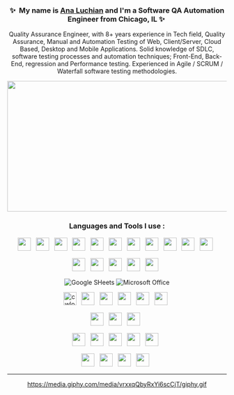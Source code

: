 <div align="center">
  
### ✨&nbsp; My name is [Ana Luchian](https://www.linkedin.com/in/analuchian/) and I'm a Software QA Automation Engineer from Chicago, IL ✨&nbsp; 

Quality Assurance Engineer, with 8+ years experience in Tech field, Quality Assurance, Manual and Automation Testing of Web, Client/Server, Cloud Based, Desktop and Mobile Applications. Solid knowledge of SDLC, software testing processes and automation techniques; Front-End, Back-End, regression and Performance testing. Experienced in Agile / SCRUM / Waterfall software testing methodologies.
  
  
  
<div align="center">
  <img src="https://i.pinimg.com/originals/c1/4c/32/c14c32abccf95180caf9282a32479054.jpg" width="900" height="300"/>
</div> 
  
  
  
### Languages and Tools I use :

  
<div align="center">
<img src="https://img.shields.io/badge/Python-FFD43B?style=for-the-badge&logo=python&logoColor=blue" height="30" /> &nbsp;
<img src="https://img.shields.io/badge/JavaScript-323330?style=for-the-badge&logo=javascript&logoColor=F7DF1E" height="30" /> &nbsp;
<img src="https://img.shields.io/badge/HTML5-E34F26?style=for-the-badge&logo=html5&logoColor=white" height="30" /> &nbsp;
<img src="https://img.shields.io/badge/CSS3-1572B6?style=for-the-badge&logo=css3&logoColor=white" height="30" /> &nbsp;
<img src="https://img.shields.io/badge/MySQL-005C84?style=for-the-badge&logo=mysql&logoColor=white" height="30" /> &nbsp;
<img src="https://img.shields.io/badge/Selenium-43B02A?style=for-the-badge&logo=Selenium&logoColor=white" height="30" /> &nbsp;
<img src="https://img.shields.io/badge/Postman-FF6C37?style=for-the-badge&logo=Postman&logoColor=white" height="30" /> &nbsp;
<img src="https://img.shields.io/badge/PyCharm-000000.svg?&style=for-the-badge&logo=PyCharm&logoColor=white" height="30" /> &nbsp;
<img src="https://img.shields.io/badge/WebStorm-000000?style=for-the-badge&logo=WebStorm&logoColor=white" height="30" /> &nbsp;
<img src="https://img.shields.io/badge/replit-667881?style=for-the-badge&logo=replit&logoColor=white" height="30" /> &nbsp;
<img src="https://img.shields.io/badge/VSCode-0078D4?style=for-the-badge&logo=visual%20studio%20code&logoColor=white" height="30" /> &nbsp;
    
<img src="https://img.shields.io/badge/Jira-0052CC?style=for-the-badge&logo=Jira&logoColor=white" height="30" /> &nbsp;
<img src="https://img.shields.io/badge/GitHub-100000?style=for-the-badge&logo=github&logoColor=white" height="30" /> &nbsp;
<img src="https://img.shields.io/badge/GIT-E44C30?style=for-the-badge&logo=git&logoColor=white" height="30" /> &nbsp;
<img src="https://img.shields.io/badge/windows%20terminal-4D4D4D?style=for-the-badge&logo=windows%20terminal&logoColor=white" height="30" /> &nbsp;
<img src="https://img.shields.io/badge/Node.js-339933?style=for-the-badge&logo=nodedotjs&logoColor=white" height="30" /> &nbsp;
    
![Google SHeets](https://img.shields.io/badge/Google%20Sheets-34A853?style=for-the-badge&logo=google-sheets&logoColor=white)
![Microsoft Office](https://img.shields.io/badge/Microsoft_Office-D83B01?style=for-the-badge&logo=microsoft-office&logoColor=white)

<img src="https://img.shields.io/badge/Codewars-B1361E?style=for-the-badge&logo=Codewars&logoColor=white" alt="cwlogo" title="cw" height="30" /> &nbsp;
<img src="https://img.shields.io/badge/-Hackerrank-2EC866?style=for-the-badge&logo=HackerRank&logoColor=white" height="30" /> &nbsp;
<img src="https://img.shields.io/badge/-Sololearn-3a464b?style=for-the-badge&logo=Sololearn&logoColor=white" height="30" /> &nbsp;
<img src="https://img.shields.io/badge/Stack_Overflow-FE7A16?style=for-the-badge&logo=stack-overflow&logoColor=white" height="30" /> &nbsp;
<img src="https://img.shields.io/badge/Slack-4A154B?style=for-the-badge&logo=slack&logoColor=white" height="30" /> &nbsp;
<img src="https://img.shields.io/badge/Zoom-2D8CFF?style=for-the-badge&logo=zoom&logoColor=white" height="30" /> &nbsp;

<img src="https://img.shields.io/badge/VirtualBox-21416b?style=for-the-badge&logo=VirtualBox&logoColor=white" height="30" /> &nbsp;
<img src="https://img.shields.io/badge/Snyk-4C4A73?style=for-the-badge&logo=snyk&logoColor=white" height="30" /> &nbsp;
<img src="https://img.shields.io/badge/Lighthouse-F44B21?style=for-the-badge&logo=Lighthouse&logoColor=white" height="30" /> &nbsp;

<img src="https://img.shields.io/badge/Google_chrome-4285F4?style=for-the-badge&logo=Google-chrome&logoColor=white" height="30" /> &nbsp;
<img src="https://img.shields.io/badge/Safari-FF1B2D?style=for-the-badge&logo=Safari&logoColor=white" height="30" /> &nbsp;
<img src="https://img.shields.io/badge/Firefox_Browser-FF7139?style=for-the-badge&logo=Firefox-Browser&logoColor=white" height="30" /> &nbsp;
<img src="https://img.shields.io/badge/Microsoft_Edge-0078D7?style=for-the-badge&logo=Microsoft-edge&logoColor=white" height="30" /> &nbsp;
<img src="https://img.shields.io/badge/Opera-FF1B2D?style=for-the-badge&logo=Opera&logoColor=white" height="30" /> &nbsp;

<img src="https://img.shields.io/badge/Windows-0078D6?style=for-the-badge&logo=windows&logoColor=white" height="30" /> &nbsp;
<img src="https://img.shields.io/badge/mac%20os-000000?style=for-the-badge&logo=apple&logoColor=white" height="30" /> &nbsp;
<img src="https://img.shields.io/badge/Android-3DDC84?style=for-the-badge&logo=android&logoColor=white" height="30" /> &nbsp;
<img src="https://img.shields.io/badge/iOS-000000?style=for-the-badge&logo=ios&logoColor=white" height="30" /> &nbsp;
</div>

<hr>

<div align="center">
  
  https://media.giphy.com/media/vrxxqQbyRxYi6scCjT/giphy.gif
